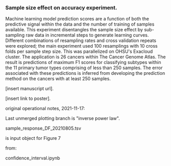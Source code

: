 ### Sample size effect on accuracy experiment.  

Machine learning model prediction scores are a function of both the predictive signal within the data and the number of training of samples available. This experiment disentangles the sample size effect by sub-sampling raw data in incremental steps to generate learning curves. Different combinations of resampling rates and cross validation repeats were explored; the main experiment used 100 resamplings with 10 cross folds per sample step size. This was parallelized on OHSU's Exacloud cluster. The application is 26 cancers within The Cancer Genome Atlas. The result is predictions of maximum F1 scores for classifying subtypes within the 11 primary tumor types comprising of less than 250 samples. The error associated with these predictions is inferred from developing the prediction method on the cancers with at least 250 samples.  

[insert manuscript url].  

[insert link to poster].  

original operational notes, 2021-11-17:  

Last unmerged plotting branch is "inverse power law". 

sample_response_DF_20210805.tsv

is input object for Figure 7

from:

confidence_interval.ipynb

